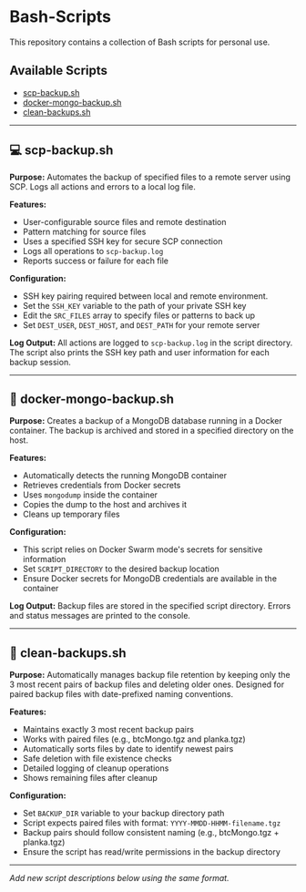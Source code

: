 # Bash-Scripts

This repository contains a collection of Bash scripts for personal use.

## Available Scripts

- [scp-backup.sh](#scp-backupsh)
- [docker-mongo-backup.sh](#docker-mongo-backupsh)
- [clean-backups.sh](#clean-backupssh)

---

## 💻 **scp-backup.sh**

**Purpose:**
Automates the backup of specified files to a remote server using SCP. Logs all actions and errors to a local log file.

**Features:**

- User-configurable source files and remote destination
- Pattern matching for source files
- Uses a specified SSH key for secure SCP connection
- Logs all operations to `scp-backup.log`
- Reports success or failure for each file

**Configuration:**

- SSH key pairing required between local and remote environment.
- Set the `SSH_KEY` variable to the path of your private SSH key
- Edit the `SRC_FILES` array to specify files or patterns to back up
- Set `DEST_USER`, `DEST_HOST`, and `DEST_PATH` for your remote server

**Log Output:**
All actions are logged to `scp-backup.log` in the script directory. The script also prints the SSH key path and user information for each backup session.

---

## 🐳 **docker-mongo-backup.sh**

**Purpose:**
Creates a backup of a MongoDB database running in a Docker container. The backup is archived and stored in a specified directory on the host.

**Features:**

- Automatically detects the running MongoDB container
- Retrieves credentials from Docker secrets
- Uses `mongodump` inside the container
- Copies the dump to the host and archives it
- Cleans up temporary files

**Configuration:**

- This script relies on Docker Swarm mode's secrets for sensitive information
- Set `SCRIPT_DIRECTORY` to the desired backup location
- Ensure Docker secrets for MongoDB credentials are available in the container

**Log Output:**
Backup files are stored in the specified script directory. Errors and status messages are printed to the console.

---

## 🧹 **clean-backups.sh**

**Purpose:**
Automatically manages backup file retention by keeping only the 3 most recent pairs of backup files and deleting older ones. Designed for paired backup files with date-prefixed naming conventions.

**Features:**

- Maintains exactly 3 most recent backup pairs
- Works with paired files (e.g., btcMongo.tgz and planka.tgz)
- Automatically sorts files by date to identify newest pairs
- Safe deletion with file existence checks
- Detailed logging of cleanup operations
- Shows remaining files after cleanup

**Configuration:**

- Set `BACKUP_DIR` variable to your backup directory path
- Script expects paired files with format: `YYYY-MMDD-HHMM-filename.tgz`
- Backup pairs should follow consistent naming (e.g., btcMongo.tgz + planka.tgz)
- Ensure the script has read/write permissions in the backup directory

---

_Add new script descriptions below using the same format._
